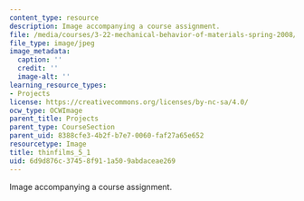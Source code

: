 ```yaml
---
content_type: resource
description: Image accompanying a course assignment.
file: /media/courses/3-22-mechanical-behavior-of-materials-spring-2008/6d9d876c37458f911a509abdaceae269_thinfilms_5_1.jpg
file_type: image/jpeg
image_metadata:
  caption: ''
  credit: ''
  image-alt: ''
learning_resource_types:
- Projects
license: https://creativecommons.org/licenses/by-nc-sa/4.0/
ocw_type: OCWImage
parent_title: Projects
parent_type: CourseSection
parent_uid: 8388cfe3-4b2f-b7e7-0060-faf27a65e652
resourcetype: Image
title: thinfilms_5_1
uid: 6d9d876c-3745-8f91-1a50-9abdaceae269
---
```

Image accompanying a course assignment.